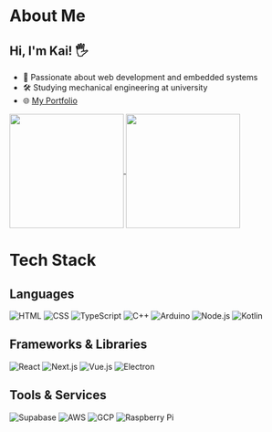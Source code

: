 # About Me

## Hi, I'm Kai! 🖐️
- 🚀 Passionate about web development and embedded systems
- 🛠️ Studying mechanical engineering at university
- 🌐 [My Portfolio](https://kai0930.dev)

<a href="#">
  <img height=200 align="center" src="https://github-readme-stats.vercel.app/api?username=kai0930&show_icons=true&bg_color=8BC5E11D" />
</a>
<a href="#">
  <img height=200 align="center" src="https://github-readme-stats.vercel.app/api/top-langs/?username=kai0930&layout=donut&bg_color=8BC5E11D" />
</a>

# Tech Stack

## Languages

![HTML](https://skillicons.dev/icons?i=html)
![CSS](https://skillicons.dev/icons?i=css)
![TypeScript](https://skillicons.dev/icons?i=typescript)
![C++](https://skillicons.dev/icons?i=cpp)
![Arduino](https://skillicons.dev/icons?i=arduino)
![Node.js](https://skillicons.dev/icons?i=nodejs)
![Kotlin](https://skillicons.dev/icons?i=kotlin)

## Frameworks & Libraries

![React](https://skillicons.dev/icons?i=react)
![Next.js](https://skillicons.dev/icons?i=nextjs)
![Vue.js](https://skillicons.dev/icons?i=vue)
![Electron](https://skillicons.dev/icons?i=electron)

## Tools & Services

![Supabase](https://skillicons.dev/icons?i=supabase)
![AWS](https://skillicons.dev/icons?i=aws)
![GCP](https://skillicons.dev/icons?i=gcp)
![Raspberry Pi](https://skillicons.dev/icons?i=raspberrypi)
